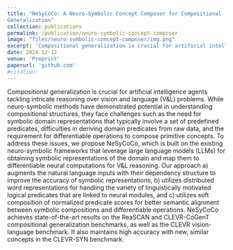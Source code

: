 ```yaml
---
title: "NeSyCoCo: A Neuro-Symbolic Concept Composer for Compositional
Generalization"
collection: publications
permalink: /publication/neuro-symbolic-concept-composer
image: "files/neuro-symbolic-concept-composer/img.png"
excerpt: 'Compositional generalization is crucial for artificial intelligence agents tackling intricate reasoning over vision and language (V\&L) problems. While neuro-symbolic methods have demonstrated potential in understanding compositional structures, they face challenges such as the need for symbolic domain representations that typically involve a set of predefined predicates, difficulties in deriving domain predicates from raw data, and the requirement for differentiable operations to compose primitive concepts. To address these issues, we propose NeSyCoCo, which is built on the existing neuro-symbolic frameworks that leverage large language models (LLMs) for obtaining symbolic representations of the domain and map them to differentiable neural computations for V\&L reasoning. Our approach a) augments the natural language inputs with their dependency structure to improve the accuracy of symbolic representations, b) utilizes distributed word representations for handling the variety of linguistically motivated logical predicates that are linked to neural modules, and c) utilizes soft composition of normalized predicate scores for better semantic alignment between symbolic compositions and differentiable operations. NeSyCoCo achieves state-of-the-art results on the ReaSCAN and CLEVR-CoGenT compositional generalization benchmarks, as well as the CLEVR vision-language benchmark. It also maintains high accuracy with new, similar concepts in the CLEVR-SYN benchmark.'
date: 2024-12-12
venue: 'Preprint'
paperurl: 'github.com'
#citation:
---
```


Compositional generalization is crucial for artificial intelligence agents tackling intricate reasoning over vision and language (V\&L) problems. While neuro-symbolic methods have demonstrated potential in understanding compositional structures, they face challenges such as the need for symbolic domain representations that typically involve a set of predefined predicates, difficulties in deriving domain predicates from raw data, and the requirement for differentiable operations to compose primitive concepts. To address these issues, we propose NeSyCoCo, which is built on the existing neuro-symbolic frameworks that leverage large language models (LLMs) for obtaining symbolic representations of the domain and map them to differentiable neural computations for V\&L reasoning. Our approach a) augments the natural language inputs with their dependency structure to improve the accuracy of symbolic representations, b) utilizes distributed word representations for handling the variety of linguistically motivated logical predicates that are linked to neural modules, and c) utilizes soft composition of normalized predicate scores for better semantic alignment between symbolic compositions and differentiable operations. NeSyCoCo achieves state-of-the-art results on the ReaSCAN and CLEVR-CoGenT compositional generalization benchmarks, as well as the CLEVR vision-language benchmark. It also maintains high accuracy with new, similar concepts in the CLEVR-SYN benchmark.


